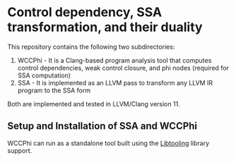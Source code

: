 <h1>Control dependency, SSA transformation, and their duality</h1>

This repository contains the following two subdirectories: 

1. WCCPhi - It is a Clang-based program analysis tool that computes control dependencies, weak control closure, and phi nodes (required for SSA computation)
2. SSA - It is implemented as an LLVM pass to transform any LLVM IR program to the SSA form

Both are implemented and tested in LLVM/Clang version 11.

<h2> Setup and Installation of SSA and WCCPhi </h2>

WCCPhi can run as a standalone tool built using the [Libtooling](https://clang.llvm.org/docs/LibTooling.html) library support.
